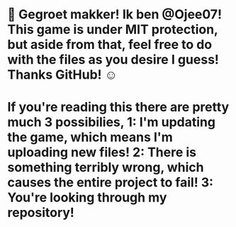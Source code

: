 👋 Gegroet makker! Ik ben @Ojee07! This game is under MIT protection, but aside from that, feel free to do with the files as you desire I guess! Thanks GitHub! ☺
=========================================================================================================================
If you're reading this there are pretty much 3 possibilies,
1: I'm updating the game, which means I'm uploading new files!
2: There is something terribly wrong, which causes the entire project to fail!
3: You're looking through my repository!
=========================================================================================================================
